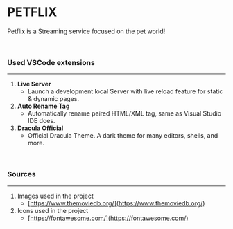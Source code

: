 # PETFLIX
Petflix is ​​a Streaming service focused on the pet world!

<br />

### **Used VSCode extensions**
----
1. **Live Server**
    - Launch a development local Server with live reload feature for static & dynamic pages.
2. **Auto Rename Tag**
    - Automatically rename paired HTML/XML tag, same as Visual Studio IDE does.
3. **Dracula Official**
    - Official Dracula Theme. A dark theme for many editors, shells, and more.

<br />

### **Sources**
----
1. Images used in the project
    - [https://www.themoviedb.org/](https://www.themoviedb.org/)
2. Icons used in the project
    - [https://fontawesome.com/](https://fontawesome.com/)
<br />



